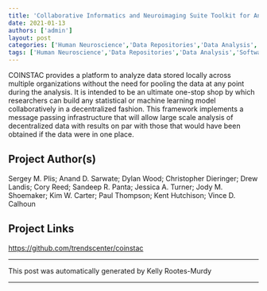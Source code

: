 ```yaml
---
title: 'Collaborative Informatics and Neuroimaging Suite Toolkit for Anonymous Computation (COINSTAC)'
date: 2021-01-13
authors: ['admin']
layout: post
categories: ['Human Neuroscience','Data Repositories','Data Analysis','Software']
tags: ['Human Neuroscience','Data Repositories','Data Analysis','Software']
---
```

COINSTAC provides a platform to analyze data stored locally across multiple organizations without the need for pooling the data at any point during the analysis. It is intended to be an ultimate one-stop shop by which researchers can build any statistical or machine learning model collaboratively in a decentralized fashion. This framework implements a message passing infrastructure that will allow large scale analysis of decentralized data with results on par with those that would have been obtained if the data were in one place.
## Project Author(s)
Sergey M. Plis; Anand D. Sarwate; Dylan Wood; Christopher Dieringer; Drew Landis; Cory Reed; Sandeep R. Panta; Jessica A. Turner; Jody M. Shoemaker; Kim W. Carter; Paul Thompson; Kent Hutchison; Vince D. Calhoun
## Project Links
https://github.com/trendscenter/coinstac
***
This post was automatically generated by
Kelly Rootes-Murdy
***

